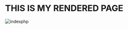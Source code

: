 <H1> THIS IS MY RENDERED PAGE </H1>

![indexphp](https://user-images.githubusercontent.com/32138488/195906480-c7e46211-de75-46d5-817a-e00ed971d9c8.PNG)
